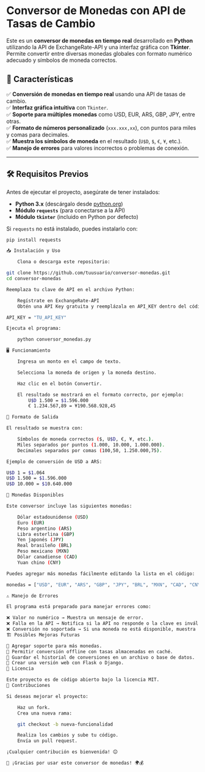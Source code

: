 # Conversor de Monedas con API de Tasas de Cambio

Este es un **conversor de monedas en tiempo real** desarrollado en **Python** utilizando la API de ExchangeRate-API y una interfaz gráfica con **Tkinter**. Permite convertir entre diversas monedas globales con formato numérico adecuado y símbolos de moneda correctos.

## 🚀 Características

✅ **Conversión de monedas en tiempo real** usando una API de tasas de cambio.  
✅ **Interfaz gráfica intuitiva** con `Tkinter`.  
✅ **Soporte para múltiples monedas** como USD, EUR, ARS, GBP, JPY, entre otras.  
✅ **Formato de números personalizado** (`xxx.xxx,xx`), con puntos para miles y comas para decimales.  
✅ **Muestra los símbolos de moneda** en el resultado (`U$D`, `$`, `€`, `¥`, etc.).  
✅ **Manejo de errores** para valores incorrectos o problemas de conexión.  

---

## 🛠️ **Requisitos Previos**

Antes de ejecutar el proyecto, asegúrate de tener instalados:

- **Python 3.x** (descárgalo desde [python.org](https://www.python.org/downloads/))
- **Módulo `requests`** (para conectarse a la API)
- **Módulo `tkinter`** (incluido en Python por defecto)

Si `requests` no está instalado, puedes instalarlo con:

```bash
pip install requests

📥 Instalación y Uso

    Clona o descarga este repositorio:

git clone https://github.com/tuusuario/conversor-monedas.git
cd conversor-monedas

Reemplaza tu clave de API en el archivo Python:

    Regístrate en ExchangeRate-API
    Obtén una API Key gratuita y reemplázala en API_KEY dentro del código:

API_KEY = "TU_API_KEY"

Ejecuta el programa:

    python conversor_monedas.py

🖥️ Funcionamiento

    Ingresa un monto en el campo de texto.

    Selecciona la moneda de origen y la moneda destino.

    Haz clic en el botón Convertir.

    El resultado se mostrará en el formato correcto, por ejemplo:
        U$D 1.500 = $1.596.000
        € 1.234.567,89 = ¥190.568.928,45

🔄 Formato de Salida

El resultado se muestra con:

    Símbolos de moneda correctos ($, U$D, €, ¥, etc.).
    Miles separados por puntos (1.000, 10.000, 1.000.000).
    Decimales separados por comas (100,50, 1.250.000,75).

Ejemplo de conversión de USD a ARS:

U$D 1 = $1.064
U$D 1.500 = $1.596.000
U$D 10.000 = $10.640.000

📌 Monedas Disponibles

Este conversor incluye las siguientes monedas:

    Dólar estadounidense (USD)
    Euro (EUR)
    Peso argentino (ARS)
    Libra esterlina (GBP)
    Yen japonés (JPY)
    Real brasileño (BRL)
    Peso mexicano (MXN)
    Dólar canadiense (CAD)
    Yuan chino (CNY)

Puedes agregar más monedas fácilmente editando la lista en el código:

monedas = ["USD", "EUR", "ARS", "GBP", "JPY", "BRL", "MXN", "CAD", "CNY"]

⚠️ Manejo de Errores

El programa está preparado para manejar errores como:

❌ Valor no numérico → Muestra un mensaje de error.
❌ Falla en la API → Notifica si la API no responde o la clave es inválida.
❌ Conversión no soportada → Si una moneda no está disponible, muestra un aviso.
🏗️ Posibles Mejoras Futuras

🔹 Agregar soporte para más monedas.
🔹 Permitir conversión offline con tasas almacenadas en caché.
🔹 Guardar el historial de conversiones en un archivo o base de datos.
🔹 Crear una versión web con Flask o Django.
📝 Licencia

Este proyecto es de código abierto bajo la licencia MIT.
🤝 Contribuciones

Si deseas mejorar el proyecto:

    Haz un fork.
    Crea una nueva rama:

    git checkout -b nueva-funcionalidad

    Realiza los cambios y sube tu código.
    Envía un pull request.

¡Cualquier contribución es bienvenida! 😊

🚀 ¡Gracias por usar este conversor de monedas! 🌍💰
